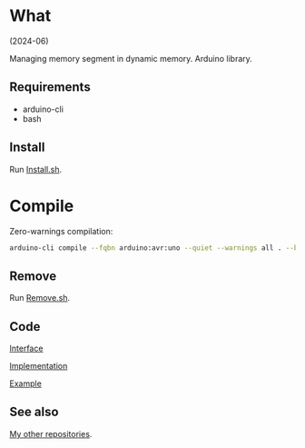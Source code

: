 # What

(2024-06)

Managing memory segment in dynamic memory. Arduino library.


## Requirements

  * arduino-cli
  * bash


## Install

Run [Install.sh](Install.sh).


# Compile

Zero-warnings compilation:

```bash
arduino-cli compile --fqbn arduino:avr:uno --quiet --warnings all . --build-property compiler.cpp.extra_flags="-std=c++1z"
```

## Remove

Run [Remove.sh](Remove.sh).


## Code

[Interface](src/me_ManagedMemory.h)

[Implementation](src/me_ManagedMemory.cpp)

[Example](examples/me_ManagedMemory/me_ManagedMemory.ino)


## See also

[My other repositories](https://github.com/martin-eden/contents).
